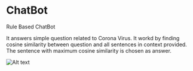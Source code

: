 # ChatBot
Rule Based ChatBot

It answers simple question related to Corona Virus.
It workd by finding cosine similarity between question and all sentences in context provided.
The sentence with maximum cosine similarity is chosen as answer.

![Alt text](http://full/path/to/img.jpg "Optional title")




